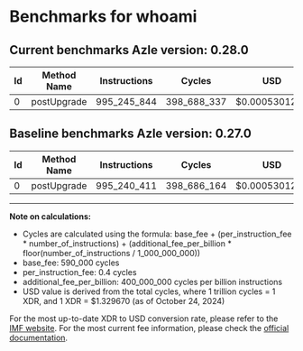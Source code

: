 # Benchmarks for whoami

## Current benchmarks Azle version: 0.28.0

| Id  | Method Name | Instructions | Cycles      | USD           | USD/Million Calls | Change                          |
| --- | ----------- | ------------ | ----------- | ------------- | ----------------- | ------------------------------- |
| 0   | postUpgrade | 995_245_844  | 398_688_337 | $0.0005301239 | $530.12           | <font color="red">+5_433</font> |

## Baseline benchmarks Azle version: 0.27.0

| Id  | Method Name | Instructions | Cycles      | USD           | USD/Million Calls |
| --- | ----------- | ------------ | ----------- | ------------- | ----------------- |
| 0   | postUpgrade | 995_240_411  | 398_686_164 | $0.0005301210 | $530.12           |

---

**Note on calculations:**

- Cycles are calculated using the formula: base_fee + (per_instruction_fee \* number_of_instructions) + (additional_fee_per_billion \* floor(number_of_instructions / 1_000_000_000))
- base_fee: 590_000 cycles
- per_instruction_fee: 0.4 cycles
- additional_fee_per_billion: 400_000_000 cycles per billion instructions
- USD value is derived from the total cycles, where 1 trillion cycles = 1 XDR, and 1 XDR = $1.329670 (as of October 24, 2024)

For the most up-to-date XDR to USD conversion rate, please refer to the [IMF website](https://www.imf.org/external/np/fin/data/rms_sdrv.aspx).
For the most current fee information, please check the [official documentation](https://internetcomputer.org/docs/current/developer-docs/gas-cost#execution).
